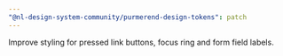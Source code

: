 ```yaml
---
"@nl-design-system-community/purmerend-design-tokens": patch
---
```


Improve styling for pressed link buttons, focus ring and form field labels.
